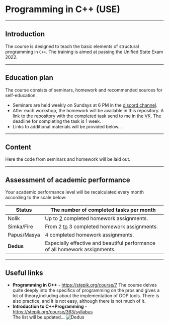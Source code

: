 # Programming in C++ (USE)

---

## Introduction
The course is designed to teach the basic elements of structural programming in `C++`. The training is aimed at passing the Unified State Exam 2022.

---

## Education plan
The course consists of seminars, homework and recommended sources for self-education.

- Seminars are held weekly on Sundays at 6 PM in the [discord channel](https://discord.gg/CmhtjhPsXK).
- After each workshop, the homework will be available in this repository. A link to the repository with the completed task send to me in the [VK](https://vk.com/prohoretz). The deadline for completing the task is 1 week.
- Links to additional materials will be provided below...

---

## Content
Here the code from seminars and homework will be laid out.

---

## Assessment of academic performance

Your academic performance level will be recalculated every month according to the scale below:

Status|The number of completed tasks per month
------|---------------------------------------
Nolik |Up to [2](https://www.youtube.com/watch?v=gbyWNkcKkEM) completed homework assignments.
Simka/Fire|From 2 [to](https://www.youtube.com/watch?v=gbyWNkcKkEM) 3 completed homework assignments.
Papus/Masya|4 completed homework assignments.
**Dedus** | Especially effective and beautiful performance of all homework assignments.

---

## Useful links
- **Programming in C++** - https://stepik.org/course/7
The course delves quite deeply into the specifics of programming on the pros and gives a lot of theory,including about the implementation of OOP tools.
There is also practice, and it is not easy, although there is not much of it.
- **Introduction to C++Programming** - https://stepik.org/course/363/syllabus  
The list will be updated...
![Dedus](https://1.bp.blogspot.com/-cu83-o2vn_I/WUQduH8BLkI/AAAAAAABIds/Z-RQ7wph1ogMu1713orcRbb6kqykKlKQACKgBGAs/s1600/fixiki_48.png "Dedus")
